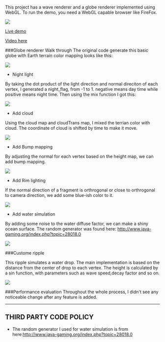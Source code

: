 
This project has a wave renderer and a globe renderer implemented using WebGL.
To run the demo, you need a WebGL capable browser like FireFox.

![](step5_addwatersimulation.png)

[Live demo](http://jianqiaol.github.io/Project5-WebGL/)

[Video here](https://www.youtube.com/watch?v=zg2oQxpIPbA&feature=youtu.be)



###Globe renderer Walk through
The original code generate this basic globe with Earth terrain color mapping looks like this:

![](step0_nochange.png)

* Night light

By taking the dot product of the light direction and normal direciton of each vertex, I generated a night_flag, from -1 to 1. negative means day time while positive means night time. Then using the mix function I got this:

![](step1_addNight.png)

* Add cloud

Using the cloud map and cloudTrans map, I mixed the terrian color with cloud. The coordinate of cloud is shifted by time to make it move.

![](step2_addCloud.png)

* Add Bump mapping

By adjusting the normal for each vertex based on the height map, we can add bump mapping. 

![](step3_bumpMap.png)

* Add Rim lighting

If the normal direction of a fragment is orthrogonal or close to orthrogonal to camera direction, we add some blue-ish color to it.

![](step4_addRim.png)

* Add water simulation

By adding some noise to the water diffuse factor, we can make a shiny ocean surface. The random generator was found here: http://www.java-gaming.org/index.php?topic=28018.0

![](step5_addwatersimulation.png)

###Custome ripple

This ripple simulates a water drop. The main implementation is based on the distance from the center of drop to each vertex. The height is calculated by a sin function, with parameters such as wave speed,decay factor and so on. 

![](ripple.png)

###Performance evaluation
Throughout the whole process, I didn't see any noticeable change after any feature is added. 


-------------------------------------------------------------------------------
THIRD PARTY CODE POLICY
-------------------------------------------------------------------------------
* The random generator I used for water simulation is from here:http://www.java-gaming.org/index.php?topic=28018.0
